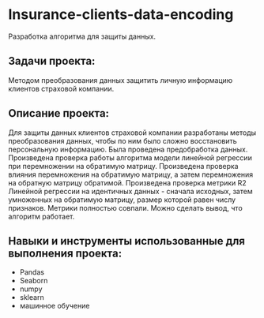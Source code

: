 # Insurance-clients-data-encoding
Разработка алгоритма для защиты данных.

## Задачи проекта: 
Методом преобразования данных защитить личную информацию клиентов страховой компании.

## Описание проекта: 
Для защиты данных клиентов страховой компании разработаны методы преобразования данных, чтобы по ним было сложно восстановить персональную информацию. 
Была проведена предобработка данных. Произведена проверка работы алгоритма модели линейной регрессии при перемножении на обратимую матрицу. Произведена проверка влияния перемножения на обратимую матрицу, а затем перемножения на обратную матрицу обратимой. Произведена проверка метрики R2 Линейной регрессии на идентичных данных - сначала исходных, затем умноженных на обратимую матрицу, размер которой равен числу признаков. Метрики полностью совпали. Можно сделать вывод, что алгоритм работает.

## Навыки и инструменты использованные для выполнения проекта:
- Pandas
- Seaborn
- numpy
- sklearn
- машинное обучение
